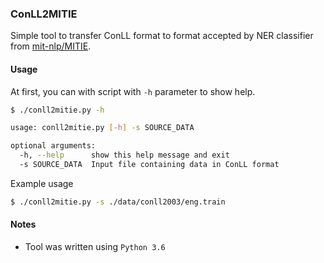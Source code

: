 ### ConLL2MITIE

Simple tool to transfer ConLL format to format accepted by NER classifier from [mit-nlp/MITIE](https://github.com/mit-nlp/MITIE).

#### Usage

At first, you can with script with `-h` parameter to show help.
``` bash
$ ./conll2mitie.py -h

usage: conll2mitie.py [-h] -s SOURCE_DATA

optional arguments:
  -h, --help      show this help message and exit
  -s SOURCE_DATA  Input file containing data in ConLL format
```

Example usage
``` bash
$ ./conll2mitie.py -s ./data/conll2003/eng.train
```

#### Notes

* Tool was written using `Python 3.6`
